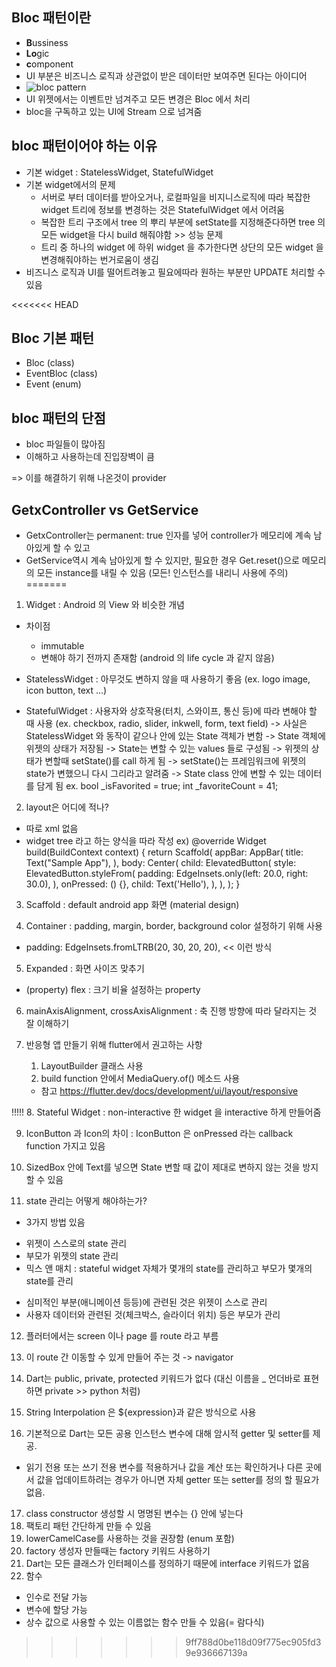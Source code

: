 ## Bloc 패턴이란
 - **B**ussiness
 - **Lo**gic
 - **c**omponent
 - UI 부분은 비즈니스 로직과 상관없이 받은 데이터만 보여주면 된다는 아이디어
 - ![bloc pattern](https://i0.wp.com/everyday.codes/wp-content/uploads/2020/06/bloc-splash.png?fit=925%2C455&ssl=1)
 - UI 위젯에서는 이벤트만 넘겨주고 모든 변경은 Bloc 에서 처리
 - bloc을 구독하고 있는 UI에 Stream 으로 넘겨줌
 
## bloc 패턴이어야 하는 이유
 - 기본 widget : StatelessWidget, StatefulWidget
 - 기본 widget에서의 문제
    * 서버로 부터 데이터를 받아오거나, 로컬파일을 비지니스로직에 따라 복잡한 widget 트리에 정보를 변경하는 것은 StatefulWidget 에서 어려움
    * 복잡한 트리 구조에서 tree 의 뿌리 부분에 setState를 지정해준다하면 tree 의 모든 widget을 다시 build 해줘야함 >> 성능 문제
    * 트리 중 하나의 widget 에 하위 widget 을 추가한다면 상단의 모든 widget 을 변경해줘야하는 번거로움이 생김
 - 비즈니스 로직과 UI를 떨어트려놓고 필요에따라 원하는 부분만 UPDATE 처리할 수 있음

<<<<<<< HEAD
## Bloc 기본 패턴
 - Bloc (class)
 - EventBloc (class)
 - Event (enum)

## bloc 패턴의 단점
 - bloc 파일들이 많아짐
 - 이해하고 사용하는데 진입장벽이 큼
 
 => 이를 해결하기 위해 나온것이 provider
 
 
 ## GetxController vs GetService
  - GetxController는 permanent: true 인자를 넣어 controller가 메모리에 계속 남아있게 할 수 있고
  - GetService역시 계속 남아있게 할 수 있지만, 필요한 경우 Get.reset()으로 메모리의 모든 instance를 내릴 수 있음 (모든! 인스턴스를 내리니 사용에 주의)
=======
1. Widget : Android 의 View 와 비슷한 개념
 - 차이점
   * immutable
   * 변해야 하기 전까지 존재함 (android 의 life cycle 과 같지 않음)

 - StatelessWidget : 아무것도 변하지 않을 때 사용하기 좋음 (ex. logo image, icon button, text ...)
 - StatefulWidget : 사용자와 상호작용(터치, 스와이프, 통신 등)에 따라 변해야 할 때 사용 (ex. checkbox, radio, slider, inkwell, form, text field)
  -> 사실은 StatelessWidget 와 동작이 같으나 안에 있는 State 객체가 변함
  -> State 객체에 위젯의 상태가 저장됨
  -> State는 변할 수 있는 values 들로 구성됨
  -> 위젯의 상태가 변할때 setState()를 call 하게 됨
  -> setState()는 프레임워크에 위젯의 state가 변했으니 다시 그리라고 알려줌
  -> State class 안에 변할 수 있는 데이터를 담게 됨 ex. bool _isFavorited = true; int _favoriteCount = 41;

2. layout은 어디에 적나?
  - 따로 xml 없음
  - widget tree 라고 하는 양식을 따라 작성
  ex)
  @override
  Widget build(BuildContext context) {
    return Scaffold(
      appBar: AppBar(
        title: Text("Sample App"),
      ),
      body: Center(
        child: ElevatedButton(
          style: ElevatedButton.styleFrom(
            padding: EdgeInsets.only(left: 20.0, right: 30.0),
          ),
          onPressed: () {},
          child: Text('Hello'),
        ),
      ),
    );
  }

3. Scaffold : default android app 화면 (material design)

4. Container : padding, margin, border, background color 설정하기 위해 사용
 - padding: EdgeInsets.fromLTRB(20, 30, 20, 20), << 이런 방식

5. Expanded : 화면 사이즈 맞추기
  - (property) flex : 크기 비율 설정하는 property 
6. mainAxisAlignment, crossAxisAlignment : 축 진행 방향에 따라 달라지는 것 잘 이해하기

7. 반응형 앱 만들기 위해 flutter에서 권고하는 사항
    1) LayoutBuilder 클래스 사용
    2) build function 안에서 MediaQuery.of() 메소드 사용
    - 참고 https://flutter.dev/docs/development/ui/layout/responsive

!!!!!
8. Stateful Widget : non-interactive 한 widget 을 interactive 하게 만들어줌

9. IconButton 과 Icon의 차이 : IconButton 은 onPressed 라는 callback function 가지고 있음

10. SizedBox 안에 Text를 넣으면 State 변할 때 값이 제대로 변하지 않는 것을 방지할 수 있음

11. state 관리는 어떻게 해야하는가?
 - 3가지 방법 있음
  * 위젯이 스스로의 state 관리
  * 부모가 위젯의 state 관리
  * 믹스 앤 매치 : stateful widget 자체가 몇개의 state를 관리하고 부모가 몇개의 state를 관리
 - 심미적인 부분(애니메이션 등등)에 관련된 것은 위젯이 스스로 관리
 - 사용자 데이터와 관련된 것(체크박스, 슬라이더 위치) 등은 부모가 관리
 
12. 플러터에서는 screen 이나 page 를 route 라고 부름
13. 이 route 간 이동할 수 있게 만들어 주는 것 -> navigator

14. Dart는 public, private, protected 키워드가 없다 (대신 이름을 _ 언더바로 표현하면 private >> python 처럼)
15. String Interpolation 은 ${expression}과 같은 방식으로 사용
16. 기본적으로 Dart는 모든 공용 인스턴스 변수에 대해 암시적 getter 및 setter를 제공. 
 - 읽기 전용 또는 쓰기 전용 변수를 적용하거나 값을 계산 또는 확인하거나 다른 곳에서 값을 업데이트하려는 경우가 아니면 자체 getter 또는 setter를 정의 할 필요가 없음.
17. class constructor 생성할 시 명명된 변수는 {} 안에 넣는다 
18. 팩토리 패턴 간단하게 만들 수 있음
19. lowerCamelCase를 사용하는 것을 권장함 (enum 포함)
20. factory 생성자 만들때는 factory 키워드 사용하기
21. Dart는 모든 클래스가 인터페이스를 정의하기 때문에 interface 키워드가 없음
22. 함수
 - 인수로 전달 가능
 - 변수에 할당 가능
 - 상수 값으로 사용할 수 있는 이름없는 함수 만들 수 있음(= 람다식)
>>>>>>> 9ff788d0be118d09f775ec905fd39e936667139a
